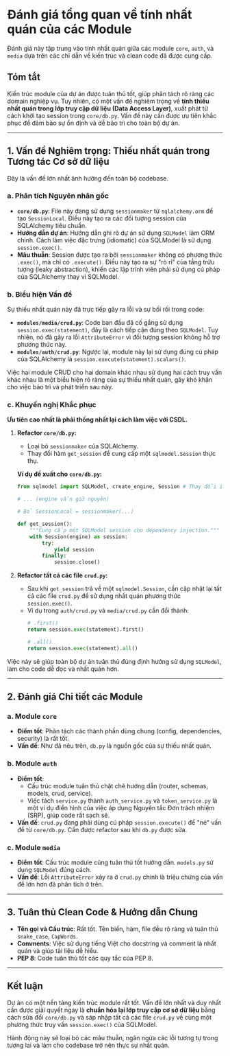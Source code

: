 # Đánh giá tổng quan về tính nhất quán của các Module

Đánh giá này tập trung vào tính nhất quán giữa các module `core`, `auth`, và `media` dựa trên các chỉ dẫn về kiến trúc và clean code đã được cung cấp.

## Tóm tắt

Kiến trúc module của dự án được tuân thủ tốt, giúp phân tách rõ ràng các domain nghiệp vụ. Tuy nhiên, có một vấn đề nghiêm trọng về **tính thiếu nhất quán trong lớp truy cập dữ liệu (Data Access Layer)**, xuất phát từ cách khởi tạo session trong `core/db.py`. Vấn đề này cần được ưu tiên khắc phục để đảm bảo sự ổn định và dễ bảo trì cho toàn bộ dự án.

---

## 1. Vấn đề Nghiêm trọng: Thiếu nhất quán trong Tương tác Cơ sở dữ liệu

Đây là vấn đề lớn nhất ảnh hưởng đến toàn bộ codebase.

### a. Phân tích Nguyên nhân gốc

- **`core/db.py`**: File này đang sử dụng `sessionmaker` từ `sqlalchemy.orm` để tạo `SessionLocal`. Điều này tạo ra các đối tượng session của SQLAlchemy tiêu chuẩn.
- **Hướng dẫn dự án**: Hướng dẫn ghi rõ dự án sử dụng `SQLModel` làm ORM chính. Cách làm việc đặc trưng (idiomatic) của SQLModel là sử dụng `session.exec()`.
- **Mâu thuẫn**: Session được tạo ra bởi `sessionmaker` không có phương thức `.exec()`, mà chỉ có `.execute()`. Điều này tạo ra sự "rò rỉ" của tầng trừu tượng (leaky abstraction), khiến các lập trình viên phải sử dụng cú pháp của SQLAlchemy thay vì SQLModel.

### b. Biểu hiện Vấn đề

Sự thiếu nhất quán này đã trực tiếp gây ra lỗi và sự bối rối trong code:

- **`modules/media/crud.py`**: Code ban đầu đã cố gắng sử dụng `session.exec(statement)`, đây là cách tiếp cận đúng theo `SQLModel`. Tuy nhiên, nó đã gây ra lỗi `AttributeError` vì đối tượng session không hỗ trợ phương thức này.
- **`modules/auth/crud.py`**: Ngược lại, module này lại sử dụng đúng cú pháp của SQLAlchemy là `session.execute(statement).scalars()`.

Việc hai module CRUD cho hai domain khác nhau sử dụng hai cách truy vấn khác nhau là một biểu hiện rõ ràng của sự thiếu nhất quán, gây khó khăn cho việc bảo trì và phát triển sau này.

### c. Khuyến nghị Khắc phục

**Ưu tiên cao nhất là phải thống nhất lại cách làm việc với CSDL.**

1.  **Refactor `core/db.py`:**
    - Loại bỏ `sessionmaker` của SQLAlchemy.
    - Thay đổi hàm `get_session` để cung cấp một `sqlmodel.Session` thực thụ.

    **Ví dụ đề xuất cho `core/db.py`:**
    ```python
    from sqlmodel import SQLModel, create_engine, Session # Thay đổi import

    # ... (engine vẫn giữ nguyên)

    # Bỏ SessionLocal = sessionmaker(...)

    def get_session():
        """Cung cấp một SQLModel session cho dependency injection."""
        with Session(engine) as session:
            try:
                yield session
            finally:
                session.close()
    ```

2.  **Refactor tất cả các file `crud.py`:**
    - Sau khi `get_session` trả về một `sqlmodel.Session`, cần cập nhật lại tất cả các file `crud.py` để sử dụng nhất quán phương thức `session.exec()`.
    - Ví dụ trong `auth/crud.py` và `media/crud.py` cần đổi thành:
      ```python
      # .first()
      return session.exec(statement).first()

      # .all()
      return session.exec(statement).all()
      ```

Việc này sẽ giúp toàn bộ dự án tuân thủ đúng định hướng sử dụng `SQLModel`, làm cho code dễ đọc và nhất quán hơn.

---

## 2. Đánh giá Chi tiết các Module

### a. Module `core`

- **Điểm tốt**: Phân tách các thành phần dùng chung (config, dependencies, security) là rất tốt.
- **Vấn đề**: Như đã nêu trên, `db.py` là nguồn gốc của sự thiếu nhất quán.

### b. Module `auth`

- **Điểm tốt**:
    - Cấu trúc module tuân thủ chặt chẽ hướng dẫn (router, schemas, models, crud, service).
    - Việc tách `service.py` thành `auth_service.py` và `token_service.py` là một ví dụ điển hình của việc áp dụng Nguyên tắc Đơn trách nhiệm (SRP), giúp code rất sạch sẽ.
- **Vấn đề**: `crud.py` đang phải dùng cú pháp `session.execute()` để "né" vấn đề từ `core/db.py`. Cần được refactor sau khi `db.py` được sửa.

### c. Module `media`

- **Điểm tốt**: Cấu trúc module cũng tuân thủ tốt hướng dẫn. `models.py` sử dụng `SQLModel` đúng cách.
- **Vấn đề**: Lỗi `AttributeError` xảy ra ở `crud.py` chính là triệu chứng của vấn đề lớn hơn đã phân tích ở trên.

---

## 3. Tuân thủ Clean Code & Hướng dẫn Chung

- **Tên gọi và Cấu trúc**: Rất tốt. Tên biến, hàm, file đều rõ ràng và tuân thủ `snake_case`, `CapWords`.
- **Comments**: Việc sử dụng tiếng Việt cho docstring và comment là nhất quán và giúp tài liệu dễ hiểu.
- **PEP 8**: Code tuân thủ tốt các quy tắc của PEP 8.

---

## Kết luận

Dự án có một nền tảng kiến trúc module rất tốt. Vấn đề lớn nhất và duy nhất cần được giải quyết ngay là **chuẩn hóa lại lớp truy cập cơ sở dữ liệu** bằng cách sửa đổi `core/db.py` và sáp nhập tất cả các file `crud.py` về cùng một phương thức truy vấn `session.exec()` của SQLModel.

Hành động này sẽ loại bỏ các mâu thuẫn, ngăn ngừa các lỗi tương tự trong tương lai và làm cho codebase trở nên thực sự nhất quán.
